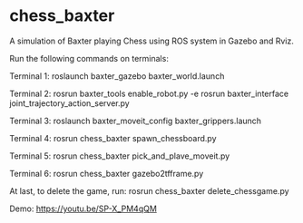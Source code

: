 # chess_baxter
 A simulation of Baxter playing Chess using ROS system in Gazebo and Rviz.

 
Run the following commands on terminals:

Terminal 1:
roslaunch baxter_gazebo baxter_world.launch

Terminal 2:
rosrun baxter_tools enable_robot.py -e
rosrun baxter_interface joint_trajectory_action_server.py

Terminal 3:
roslaunch baxter_moveit_config baxter_grippers.launch

Terminal 4:
rosrun chess_baxter spawn_chessboard.py

Terminal 5:
rosrun chess_baxter pick_and_plave_moveit.py

Terminal 6:
rosrun chess_baxter gazebo2tfframe.py

At last, to delete the game, run:
rosrun chess_baxter delete_chessgame.py

Demo: https://youtu.be/SP-X_PM4qQM